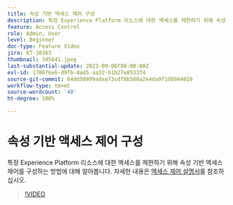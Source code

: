 ```yaml
---
title: 속성 기반 액세스 제어 구성
description: 특정 Experience Platform 리소스에 대한 액세스를 제한하기 위해 속성 기반 액세스 제어를 구성하는 방법에 대해 알아봅니다.
feature: Access Control
role: Admin, User
level: Beginner
doc-type: Feature Video
jira: KT-10363
thumbnail: 345641.jpeg
last-substantial-update: 2023-09-06T00:00:00Z
exl-id: 170676e6-d9fb-4a45-aa32-b1b27e8533f4
source-git-commit: 64dd58999adea73cdf8b580a2e4da9f1d8944020
workflow-type: tm+mt
source-wordcount: '48'
ht-degree: 100%

---
```


# 속성 기반 액세스 제어 구성

특정 Experience Platform 리소스에 대한 액세스를 제한하기 위해 속성 기반 액세스 제어를 구성하는 방법에 대해 알아봅니다. 자세한 내용은 [액세스 제어 설명서](https://experienceleague.adobe.com/docs/experience-platform/access-control/abac/overview.html?lang=ko)를 참조하십시오.

>[!VIDEO](https://video.tv.adobe.com/v/345641?learn=on&enablevpops)
